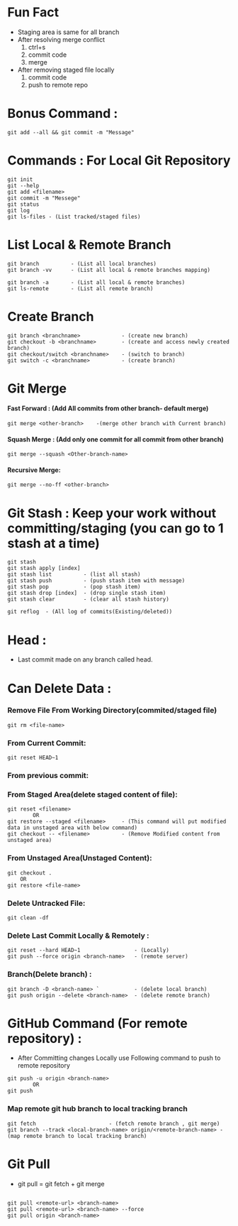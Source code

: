 # Fun Fact
- Staging area is same for all branch
- After resolving merge conflict 
    1. ctrl+s 
    2. commit code 
    3. merge
- After removing staged file locally 
    1. commit code 
    2. push to remote repo

# Bonus Command :
```
git add --all && git commit -m "Message"
```
# Commands : For Local Git Repository
```
git init
git --help
git add <filename>
git commit -m "Messege"
git status
git log
git ls-files - (List tracked/staged files)

```

# List Local & Remote Branch
```
git branch          - (List all local branches)
git branch -vv      - (List all local & remote branches mapping)

git branch -a       - (List all local & remote branches)
git ls-remote       - (List all remote branch)
```
 
# Create Branch
```
git branch <branchname>             - (create new branch)
git checkout -b <branchname>        - (create and access newly created branch)
git checkout/switch <branchname>    - (switch to branch)
git switch -c <branchname>          - (create branch)
```

# Git Merge
#### Fast Forward : (Add All commits from other branch- default merge) 
```
git merge <other-branch>    -(merge other branch with Current branch)
```

#### Squash Merge : (Add only one commit for all commit from other branch)
```
git merge --squash <Other-branch-name>
```

#### Recursive Merge:
```
git merge --no-ff <other-branch>
```


# Git Stash : Keep your work without committing/staging (you can go to 1 stash at a time)
```
git stash
git stash apply [index]
git stash list          - (list all stash)
git stash push          - (push stash item with message)
git stash pop           - (pop stash item)
git stash drop [index]  - (drop single stash item)
git stash clear         - (clear all stash history)
```

```
git reflog  - (All log of commits(Existing/deleted))
```

# Head :
- Last commit made on any branch called head.

# Can Delete Data :
### Remove File From Working Directory(commited/staged file)
```
git rm <file-name>
```

### From Current Commit:
```
git reset HEAD~1
```

### From previous commit:

### From Staged Area(delete staged content of file):
```
git reset <filename> 
        OR  
git restore --staged <filename>     - (This command will put modified data in unstaged area with below command)
git checkout -- <filename>          - (Remove Modified content from unstaged area) 
```

### From Unstaged Area(Unstaged Content):
```
git checkout .    
    OR 
git restore <file-name>
```

### Delete Untracked File:
```
git clean -df
```

### Delete Last Commit Locally & Remotely :
```
git reset --hard HEAD~1                 - (Locally)
git push --force origin <branch-name>   - (remote server)
```


### Branch(Delete branch) : 
```
git branch -D <branch-name> `           - (delete local branch)
git push origin --delete <branch-name>  - (delete remote branch)
```


# GitHub Command (For remote repository) :
- After Committing changes Locally use Following command to push to remote repository
```
git push -u origin <branch-name>  
        OR 
git push
```

### Map remote git hub branch to local tracking branch
```
git fetch                       - (fetch remote branch , git merge)
git branch --track <local-branch-name> origin/<remote-branch-name> - (map remote branch to local tracking branch)
```

# Git Pull
- git pull = git fetch + git merge
```

git pull <remote-url> <branch-name>
git pull <remote-url> <branch-name> --force 
git pull origin <branch-name>
```

